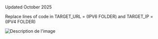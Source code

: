 Updated October 2025

Replace lines of code in TARGET_URL = (IPV6 FOLDER) and TARGET_IP = (IPV4 FOLDER)

![Description de l'image](images/7e6f6445-a444-4832-b4e0-59b84920bf49.png)
